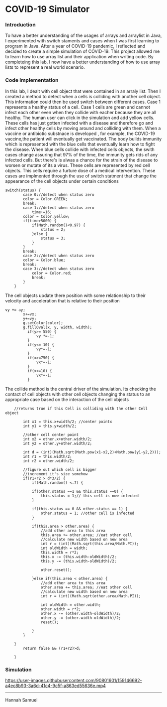 # COVID-19 Simulator
### Introduction
To have a better understanding of the usages of arrays and arraylist in Java, I experimented with switch staments and cases when I was first learning to program in Java. After a year of COVID-19 pandemic, I reflected and decided to create a simple simulation of COVID-19. This project allowed me to learn how to use array list and their application when writing code. By completeing this lab, I now have a better understanding of how to use array lists to represent a real world scenario. 

### Code Implementation
In this lab, I dealt with cell object that were contained in an arraly list. Then I created a method to detect when a cells is colliding with another cell object. This information could then be used switch between different cases. Case 1 represents a healthy status of a cell. Case 1 cells are green and cannot infect each other even when they collide with eacher because they are all healthy. The human user can click in the simulation and add yellow cells. These cells has just gotten infected with a disease and therefore go and infect other healthy cells by moving around and colliding with them. When a vaccine or antibiotic substnace is developed , for example, the COVID-19 vaccine,the patient will eventually get vaccinated. The body builds immunity which is represented with the blue cells that eventually learn how to fight the disease. When blue cells collide with infected cells objects, the swith cases change assuring that 97% of the time, the immunity gets rids of any infected cells. But there's is alwas a chance for the strain of the disease to worsen or mutate of its a virus. These cells are represented by red cell objects. This cells require a furture dose of a medical intervention. These cases are implmented through the use of switch statment that change the appearance of the cell objects under certain conditions   
```
switch(status) {
		case 0://detect when status zero
		color = Color.GREEN;
		break;
		case 1://detect when status zero
			time+=16;
		color = Color.yellow;
		if(time>5000) {
			if(Math.random()<0.97) {
				status = 2;
			}else {
				status = 3;
			}
		}
		break;	
		case 2://detect when status zero
		color = Color.blue;
		break;
		case 3://detect when status zero
			color = Color.red;
			break;
		}
	}

```
The cell objects update there position with some relationship to their velocity and acceleration  that is relative to their position
```
vy += ay;
		x+=vx;
		y+=vy;
		g.setColor(color);
		g.fillOval(x, y, width, width);
		  if(y>= 550) {
			  vy *=-1;
		  }
		  if(y<= 10) {
			  vy*=-1;
		  }
		  if(x>=750) {
			  vx*=-1;
		  }
		  if(x<=10) {
			  vx*=-1;
		  }
 ```
The collide method is the central driver of the simulation. Its checking the contact of cell objects with other cell objects changing the status to an appropriate case based on the interaction of the cell objects
```
	//returns true if this Cell is colliding with the other Cell object
		
		int x1 = this.x+width/2; //center pointx
		int y1 = this.y+width/2;
		
		//other cell center point
		int x2 = other.x+other.width/2;
		int y2 = other.y+other.width/2;
		
		int d = (int)(Math.sqrt(Math.pow(x1-x2,2)+Math.pow(y1-y2,2)));
		int r1 = this.width/2;
		int r2 = other.width/2;
		
		//figure out which cell is bigger
		//increment it's size somehow
		if(r1+r2 > d*3/2) {
			if(Math.random() <.7) {
			
			if(other.status ==1 && this.status ==0) {
				this.status = 1;// this cell is now infected
			}
			
			if(this.status == 0 && other.status == 1) {
				other.status = 1; //other cell is infected
			}
			
			if(this.area > other.area) {
				//add other area to this area
				this.area += other.area; //eat other cell			
				//calculate new width based on new area
				int r = (int)(Math.sqrt(this.area/Math.PI));
				int oldWidth = width;
				this.width = r*2;
				this.x -= (this.width-oldWidth)/2;
				this.y -= (this.width-oldWidth)/2;
				
				other.reset();
				
			}else if(this.area < other.area) {
				//add other area to this area
				other.area += this.area; //eat other cell
				//calculate new width based on new area
				int r = (int)(Math.sqrt(other.area/Math.PI));
				
				int oldWidth = other.width;
				other.width = r*2;
				other.x -= (other.width-oldWidth)/2;
				other.y -= (other.width-oldWidth)/2;
				reset();				
				
			}
		}
		
	}
		return false && (r1+r2)>d;
		
	}
  ```
### Simulation


https://user-images.githubusercontent.com/90801601/159146692-a4ec8b93-3a6d-41c4-9c5f-a863ed55636e.mp4

<hr>
Hannah Samuel
